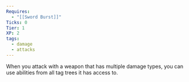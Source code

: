 ```yaml
---
Requires:
  - "[[Sword Burst]]"
Ticks: 0
Tier: 1
XP: 2
tags:
  - damage
  - attacks
---
```

When you attack with a weapon that has multiple damage types, you can use abilities from all tag trees it has access to.